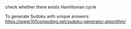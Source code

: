 

check whether there exists Hamiltonian cycle

To generate Sudoku with unique answers:
https://www.101computing.net/sudoku-generator-algorithm/
